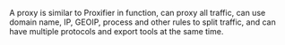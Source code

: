 

A proxy is similar to Proxifier in function, can proxy all traffic, can use domain name, IP, GEOIP, process and other rules to split traffic, and can have multiple protocols and export tools at the same time.

